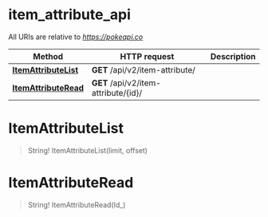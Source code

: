 # item_attribute_api

All URIs are relative to *https://pokeapi.co*

Method | HTTP request | Description
------------- | ------------- | -------------
[**ItemAttributeList**](item_attribute_api.md#ItemAttributeList) | **GET** /api/v2/item-attribute/ | 
[**ItemAttributeRead**](item_attribute_api.md#ItemAttributeRead) | **GET** /api/v2/item-attribute/{id}/ | 


<a name="ItemAttributeList"></a>
# **ItemAttributeList**
> String! ItemAttributeList(limit, offset)


<a name="ItemAttributeRead"></a>
# **ItemAttributeRead**
> String! ItemAttributeRead(Id_)


